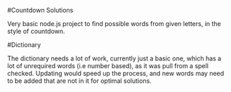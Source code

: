 #Countdown Solutions

Very basic node.js project to find possible words from given letters, in the style of countdown.

#Dictionary

The dictionary needs a lot of work, currently just a basic one, which has a lot of unrequired words (i.e number based), as it was pull from a spell checked. Updating would speed up the process, and new words may need to be added that are not in it for optimal solutions.
